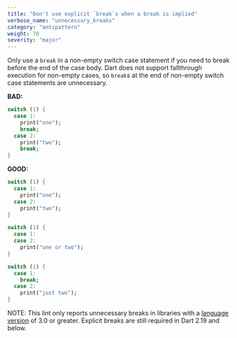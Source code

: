```yaml
---
title: "Don't use explicit `break`s when a break is implied"
verbose_name: "unnecessary_breaks"
category: "antipattern"
weight: 70
severity: "major"
---
```

Only use a `break` in a non-empty switch case statement if you need to break
before the end of the case body.  Dart does not support fallthrough execution
for non-empty cases, so `break`s at the end of non-empty switch case statements
are unnecessary.

**BAD:**
```dart
switch (1) {
  case 1:
    print("one");
    break;
  case 2:
    print("two");
    break;
}
```

**GOOD:**
```dart
switch (1) {
  case 1:
    print("one");
  case 2:
    print("two");
}
```

```dart
switch (1) {
  case 1:
  case 2:
    print("one or two");
}
```

```dart
switch (1) {
  case 1:
    break;
  case 2:
    print("just two");
}
```

NOTE: This lint only reports unnecessary breaks in libraries with a
[language version](https://dart.dev/guides/language/evolution#language-versioning)
of 3.0 or greater. Explicit breaks are still required in Dart 2.19 and below.

